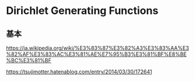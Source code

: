 # Dirichlet Generating Functions

## 基本

https://ja.wikipedia.org/wiki/%E3%83%87%E3%82%A3%E3%83%AA%E3%82%AF%E3%83%AC%E3%81%AE%E7%95%B3%E3%81%BF%E8%BE%BC%E3%81%BF

https://tsujimotter.hatenablog.com/entry/2014/03/30/172641

